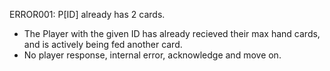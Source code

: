 ERROR001: P[ID] already has 2 cards.
- The Player with the given ID has already recieved their max hand cards, and is actively being fed another card.
-  No player response, internal error, acknowledge and move on.
